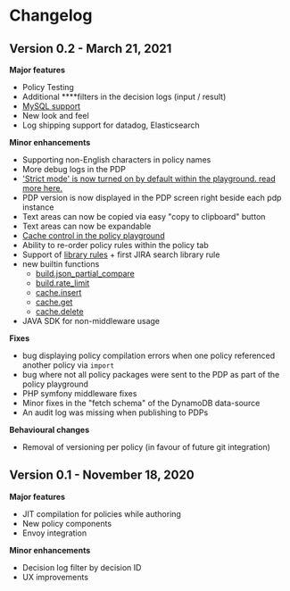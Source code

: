 # Changelog

## Version 0.2 - March 21, 2021

**Major features**

*  Policy Testing
* Additional ****filters in the decision logs \(input / result\)
* [MySQL support](../data-sources/new-mysql-data-source.md)
* New look and feel
* Log shipping support for datadog, Elasticsearch

**Minor enhancements**

* Supporting non-English characters in policy names
* More debug logs in the PDP
* ['Strict mode' is now turned on by default within the playground. read more here.](../policies/policy-evaluation-playground.md#strict-mode)
* PDP version is now displayed in the PDP screen right beside each pdp instance
* Text areas can now be copied via easy "copy to clipboard" button
* Text areas can now be expandable
* [Cache control in the policy playground](../policies/policy-evaluation-playground.md#use-cache-setting)
* Ability to re-order policy rules within the policy tab
* Support of [library rules](https://library.build.security/) + first JIRA search library rule
* new builtin functions
  * [build.json\_partial\_compare](../library/built-in-functions/build.json_partial_compare.md)
  * [build.rate\_limit](../library/built-in-functions/build.rate_limit.md)
  * [cache.insert](../library/built-in-functions/cache.md)
  * [cache.get](../library/built-in-functions/cache.md)
  * [cache.delete](../library/built-in-functions/cache.md)
* JAVA SDK for non-middleware usage

**Fixes**

* bug displaying policy compilation errors when one policy referenced another policy via `import` 
* bug where not all policy packages were sent to the PDP as part of the policy playground
* PHP symfony middleware fixes
* Minor fixes in the "fetch schema" of the DynamoDB data-source
* An audit log was missing when publishing to PDPs

**Behavioural changes**

* Removal of versioning per policy \(in favour of future git integration\)

## Version 0.1 - November 18, 2020

**Major features**

* JIT compilation for policies while authoring
* New policy components
* Envoy integration

**Minor enhancements**

* Decision log filter by decision ID
* UX improvements



